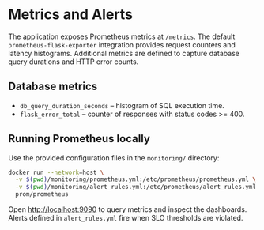 # Metrics and Alerts

The application exposes Prometheus metrics at `/metrics`. The default
`prometheus-flask-exporter` integration provides request counters and latency
histograms. Additional metrics are defined to capture database query durations
and HTTP error counts.

## Database metrics
- `db_query_duration_seconds` – histogram of SQL execution time.
- `flask_error_total` – counter of responses with status codes >= 400.

## Running Prometheus locally
Use the provided configuration files in the `monitoring/` directory:

```bash
docker run --network=host \
  -v $(pwd)/monitoring/prometheus.yml:/etc/prometheus/prometheus.yml \
  -v $(pwd)/monitoring/alert_rules.yml:/etc/prometheus/alert_rules.yml \
  prom/prometheus
```

Open <http://localhost:9090> to query metrics and inspect the dashboards.
Alerts defined in `alert_rules.yml` fire when SLO thresholds are violated.
